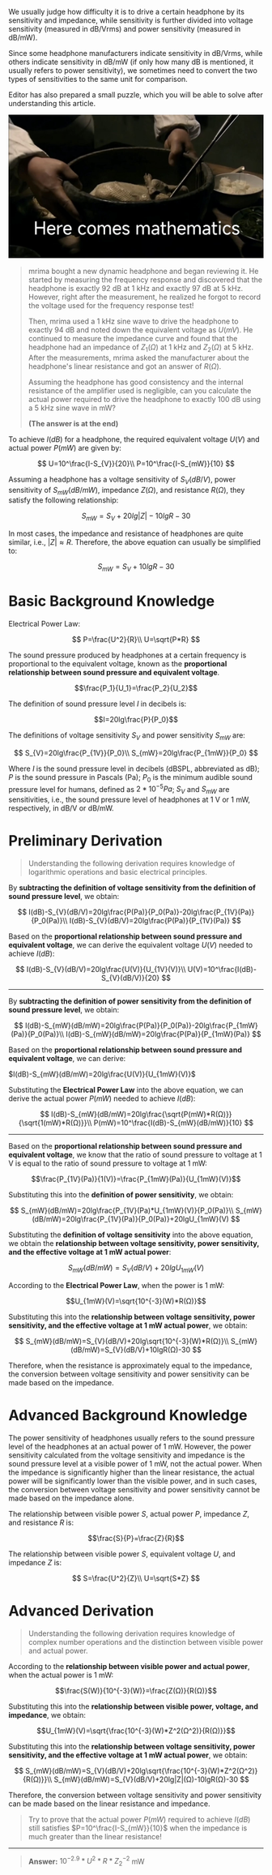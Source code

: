 We usually judge how difficulty it is to drive a certain headphone by its sensitivity and impedance, while sensitivity is further divided into voltage sensitivity (measured in dB/Vrms) and power sensitivity (measured in dB/mW).

Since some headphone manufacturers indicate sensitivity in dB/Vrms, while others indicate sensitivity in dB/mW (if only how many dB is mentioned, it usually refers to power sensitivity), we sometimes need to convert the two types of sensitivities to the same unit for comparison.

Editor has also prepared a small puzzle, which you will be able to solve after understanding this article.

![here comes mathemetics](../../assets/here%20comes%20mathemetics.jpg)

> mrima bought a new dynamic headphone and began reviewing it. He started by measuring the frequency response and discovered that the headphone is exactly 92 dB at 1 kHz and exactly 97 dB at 5 kHz. However, right after the measurement, he realized he forgot to record the voltage used for the frequency response test!
>
> Then, mrima used a 1 kHz sine wave to drive the headphone to exactly 94 dB and noted down the equivalent voltage as $U(mV)$. He continued to measure the impedance curve and found that the headphone had an impedance of $Z_1(Ω)$ at 1 kHz and $Z_2(Ω)$ at 5 kHz. After the measurements, mrima asked the manufacturer about the headphone's linear resistance and got an answer of $R(Ω)$.
>
> Assuming the headphone has good consistency and the internal resistance of the amplifier used is negligible, can you calculate the actual power required to drive the headphone to exactly 100 dB using a 5 kHz sine wave in mW?
>
> **(The answer is at the end)**

To achieve $I(dB)$ for a headphone, the required equivalent voltage $U(V)$ and actual power $P(mW)$ are given by:

$$
U=10^\frac{I-S_{V}}{20}\\
P=10^\frac{I-S_{mW}}{10}
$$

Assuming a headphone has a voltage sensitivity of $S_{V}(dB/V)$, power sensitivity of $S_{mW}(dB/mW)$, impedance $Z(Ω)$, and resistance $R(Ω)$, they satisfy the following relationship:

$$S_{mW}=S_{V}+20lg|Z|-10lgR-30$$

In most cases, the impedance and resistance of headphones are quite similar, i.e., $|Z|\approx R$. Therefore, the above equation can usually be simplified to:

$$S_{mW}=S_{V}+10lgR-30$$

# Basic Background Knowledge

Electrical Power Law:

$$
P=\frac{U^2}{R}\\
U=\sqrt{P*R}
$$

The sound pressure produced by headphones at a certain frequency is proportional to the equivalent voltage, known as the **proportional relationship between sound pressure and equivalent voltage**.

$$\frac{P_1}{U_1}=\frac{P_2}{U_2}$$

The definition of sound pressure level $I$ in decibels is:

$$I=20lg\frac{P}{P_0}$$

The definitions of voltage sensitivity $S_{V}$ and power sensitivity $S_{mW}$ are:

$$
S_{V}=20lg\frac{P_{1V}}{P_0}\\
S_{mW}=20lg\frac{P_{1mW}}{P_0}
$$

Where $I$ is the sound pressure level in decibels (dBSPL, abbreviated as dB); $P$ is the sound pressure in Pascals (Pa); $P_0$ is the minimum audible sound pressure level for humans, defined as $2*10^{-5}Pa$; $S_{V}$ and $S_{mW}$ are sensitivities, i.e., the sound pressure level of headphones at 1 V or 1 mW, respectively, in dB/V or dB/mW.

# Preliminary Derivation

> Understanding the following derivation requires knowledge of logarithmic operations and basic electrical principles.

By **subtracting the definition of voltage sensitivity from the definition of sound pressure level**, we obtain:

$$
I(dB)-S_{V}(dB/V)=20lg\frac{P(Pa)}{P_0(Pa)}-20lg\frac{P_{1V}(Pa)}{P_0(Pa)}\\
I(dB)-S_{V}(dB/V)=20lg\frac{P(Pa)}{P_{1V}(Pa)}
$$

Based on the **proportional relationship between sound pressure and equivalent voltage**, we can derive the equivalent voltage $U(V)$ needed to achieve $I(dB)$:

$$
I(dB)-S_{V}(dB/V)=20lg\frac{U(V)}{U_{1V}(V)}\\
U(V)=10^\frac{I(dB)-S_{V}(dB/V)}{20}
$$

---

By **subtracting the definition of power sensitivity from the definition of sound pressure level**, we obtain:

$$
I(dB)-S_{mW}(dB/mW)=20lg\frac{P(Pa)}{P_0(Pa)}-20lg\frac{P_{1mW}(Pa)}{P_0(Pa)}\\
I(dB)-S_{mW}(dB/mW)=20lg\frac{P(Pa)}{P_{1mW}(Pa)}
$$

Based on the **proportional relationship between sound pressure and equivalent voltage**, we can derive:

$I(dB)-S_{mW}(dB/mW)=20lg\frac{U(V)}{U_{1mW}(V)}$

Substituting the **Electrical Power Law** into the above equation, we can derive the actual power $P(mW)$ needed to achieve $I(dB)$:

$$
I(dB)-S_{mW}(dB/mW)=20lg\frac{\sqrt{P(mW)*R(Ω)}}{\sqrt{1(mW)*R(Ω)}}\\
P(mW)=10^\frac{I(dB)-S_{mW}(dB/mW)}{10}
$$

---

Based on the **proportional relationship between sound pressure and equivalent voltage**, we know that the ratio of sound pressure to voltage at 1 V is equal to the ratio of sound pressure to voltage at 1 mW:

$$\frac{P_{1V}(Pa)}{1(V)}=\frac{P_{1mW}(Pa)}{U_{1mW}(V)}$$

Substituting this into the **definition of power sensitivity**, we obtain:

$$
S_{mW}(dB/mW)=20lg\frac{P_{1V}(Pa)*U_{1mW}(V)}{P_0(Pa)}\\
S_{mW}(dB/mW)=20lg\frac{P_{1V}(Pa)}{P_0(Pa)}+20lgU_{1mW}(V)
$$

Substituting the **definition of voltage sensitivity** into the above equation, we obtain the **relationship between voltage sensitivity, power sensitivity, and the effective voltage at 1 mW actual power**:

$$S_{mW}(dB/mW)=S_{V}(dB/V)+20lgU_{1mW}(V)$$

According to the **Electrical Power Law**, when the power is 1 mW:

$$U_{1mW}(V)=\sqrt{10^{-3}(W)*R(Ω)}$$

Substituting this into the **relationship between voltage sensitivity, power sensitivity, and the effective voltage at 1 mW actual power**, we obtain:

$$
S_{mW}(dB/mW)=S_{V}(dB/V)+20lg\sqrt{10^{-3}(W)*R(Ω)}\\
S_{mW}(dB/mW)=S_{V}(dB/V)+10lgR(Ω)-30
$$

Therefore, when the resistance is approximately equal to the impedance, the conversion between voltage sensitivity and power sensitivity can be made based on the impedance.

# Advanced Background Knowledge

The power sensitivity of headphones usually refers to the sound pressure level of the headphones at an actual power of 1 mW. However, the power sensitivity calculated from the voltage sensitivity and impedance is the sound pressure level at a visible power of 1 mW, not the actual power. When the impedance is significantly higher than the linear resistance, the actual power will be significantly lower than the visible power, and in such cases, the conversion between voltage sensitivity and power sensitivity cannot be made based on the impedance alone.

The relationship between visible power $S$, actual power $P$, impedance $Z$, and resistance $R$ is:

$$\frac{S}{P}=\frac{Z}{R}$$

The relationship between visible power $S$, equivalent voltage $U$, and impedance $Z$ is:

$$
S=\frac{U^2}{Z}\\
U=\sqrt{S*Z}
$$

# Advanced Derivation

> Understanding the following derivation requires knowledge of complex number operations and the distinction between visible power and actual power.

According to the **relationship between visible power and actual power**, when the actual power is 1 mW:

$$\frac{S(W)}{10^{-3}(W)}=\frac{Z(Ω)}{R(Ω)}$$

Substituting this into the **relationship between visible power, voltage, and impedance**, we obtain:

$$U_{1mW}(V)=\sqrt{\frac{10^{-3}(W)*Z^2(Ω^2)}{R(Ω)}}$$

Substituting this into the **relationship between voltage sensitivity, power sensitivity, and the effective voltage at 1 mW actual power**, we obtain:

$$
S_{mW}(dB/mW)=S_{V}(dB/V)+20lg\sqrt{\frac{10^{-3}(W)*Z^2(Ω^2)}{R(Ω)}}\\
S_{mW}(dB/mW)=S_{V}(dB/V)+20lg|Z|(Ω)-10lgR(Ω)-30
$$

Therefore, the conversion between voltage sensitivity and power sensitivity can be made based on the linear resistance and impedance.

> Try to prove that the actual power $P(mW)$ required to achieve $I(dB)$ still satisfies $P=10^\frac{I-S_{mW}}{10}$ when the impedance is much greater than the linear resistance!

---

> **Answer:** $10^{-2.9}*U^2*R*Z_2^{-2}$ mW
